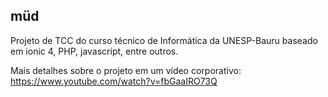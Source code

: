 ## müd

Projeto de TCC do curso técnico de Informática da UNESP-Bauru baseado em ionic 4, PHP, javascript, entre outros.

Mais detalhes sobre o projeto em um vídeo corporativo: https://www.youtube.com/watch?v=fbGaaIRO73Q
